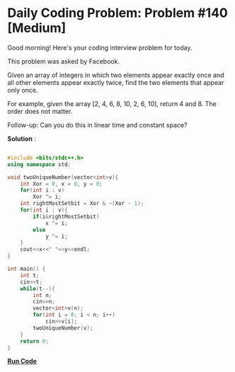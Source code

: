 
# Daily Coding Problem: Problem #140 [Medium]

Good morning! Here's your coding interview problem for today.

This problem was asked by Facebook.

Given an array of integers in which two elements appear exactly once and all other elements appear exactly twice, find the two elements that appear only once.

For example, given the array [2, 4, 6, 8, 10, 2, 6, 10], return 4 and 8. The order does not matter.

Follow-up: Can you do this in linear time and constant space?

**Solution** :

```cpp

#include <bits/stdc++.h>
using namespace std;

void twoUniqueNumber(vector<int>v){
    int Xor = 0, x = 0, y = 0;
    for(int i : v)
        Xor ^= i;
    int rightMostSetbit = Xor & ~(Xor - 1);
    for(int i : v){
        if(i&rightMostSetbit)
            x ^= i;
        else 
            y ^= i;
    }
    cout<<x<<" "<<y<<endl;
}

int main() {
    int t;
    cin>>t;
    while(t--){
        int n;
        cin>>n;
        vector<int>v(n);
        for(int i = 0; i < n; i++)
            cin>>v[i];
        twoUniqueNumber(v);
    }
    return 0;
}

```

**[Run Code](https://ide.geeksforgeeks.org/fLzb3D37e2)**